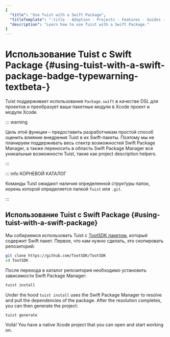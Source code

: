 ```yaml
---
{
  "title": "Use Tuist with a Swift Package",
  "titleTemplate": ":title · Adoption · Projects · Features · Guides · Tuist",
  "description": "Learn how to use Tuist with a Swift Package."
}
---
```

# Использование Tuist с Swift Package <Badge type="warning" text="beta" /> {#using-tuist-with-a-swift-package-badge-typewarning-textbeta-}

Tuist поддерживает использование `Package.swift` в качестве DSL для проектов и
преобразует ваши пакетные модули в Xcode проект и модули Xcode.

::: warning
<!-- -->
Цель этой функции – предоставить разработчикам простой способ оценить влияние
внедрения Tuist в их Swift-пакеты. Поэтому мы не планируем поддерживать весь
спектр возможностей Swift Package Manager, а также переносить в область Swift
Package Manager все уникальные возможности Tuist, такие как
<LocalizedLink href="/guides/features/projects/code-sharing">project description
helpers</LocalizedLink>.
<!-- -->
:::

::: info КОРНЕВОЙ КАТАЛОГ
<!-- -->
Команды Tuist ожидают наличия определенной
<LocalizedLink href="/guides/features/projects/directory-structure#standard-tuist-projects">структуры
папок</LocalizedLink>, корень которой определяется папкой `Tuist` или `.git`.
<!-- -->
:::

## Использование Tuist с Swift Package {#using-tuist-with-a-swift-package}

Мы собираемся использовать Tuist с [TootSDK
пакетом](https://github.com/TootSDK/TootSDK), который содержит Swift пакет.
Первое, что нам нужно сделать, это скопировать репозиторий:

```bash
git clone https://github.com/TootSDK/TootSDK
cd TootSDK
```

После перехода в каталог репозитория необходимо установить зависимости Swift
Package Manager:

```bash
tuist install
```

Under the hood `tuist install` uses the Swift Package Manager to resolve and
pull the dependencies of the package. After the resolution completes, you can
then generate the project:

```bash
tuist generate
```

Voilà! You have a native Xcode project that you can open and start working on.
